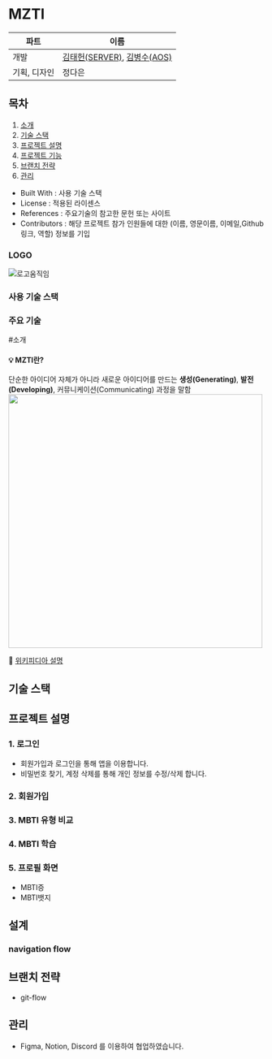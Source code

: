 # MZTI

|파트|이름|
|----|---|
|개발|[김태헌(SERVER)](https://github.com/Jake-huen), [김병수(AOS)](https://github.com/](https://github.com/kimbsu00))|
|기획, 디자인|정다은|

## 목차
1. [소개](#소개)
2. [기술 스택](#기술-스택)
3. [프로젝트 설명](#프로젝트-설명)
4. [프로젝트 기능](#설계)
5. [브랜치 전략](#브랜치-전략)
6. [관리](#관리)


- Built With : 사용 기술 스택
- License : 적용된 라이센스
- References : 주요기술의 참고한 문헌 또는 사이트
- Contributors : 해당 프로젝트 참가 인원들에 대한 (이름, 영문이름, 이메일,Github 링크, 역할) 정보를 기입

### LOGO
![로고움직임](https://github.com/TEAMMZC/MZTI/assets/57055730/f170e070-96ea-4ecb-8109-516b429c9546)

### 사용 기술 스택

### 주요 기술




#소개

#### 💡 MZTI란?
단순한 아이디어 자체가 아니라 새로운 아이디어를 만드는 **생성(Generating)**, **발전(Developing)**, 커뮤니케이션(Communicating) 과정을 말함
<img src="https://user-images.githubusercontent.com/51811995/158553638-ee0b2c15-6771-4016-be56-91d9e4aa063f.png" width=500>

  🔗 [위키피디아 설명](https://en.wikipedia.org/wiki/Ideation_(creative_process))
  
## 기술 스택


## 프로젝트 설명
### 1. 로그인
- 회원가입과 로그인을 통해 앱을 이용합니다.
- 비밀번호 찾기, 계정 삭제를 통해 개인 정보를 수정/삭제 합니다.

### 2. 회원가입

### 3. MBTI 유형 비교

### 4. MBTI 학습

### 5. 프로필 화면
- MBTI증
- MBTI뱃지

## 설계
### navigation flow

## 브랜치 전략
- git-flow


## 관리
- Figma, Notion, Discord 를 이용하여 협업하였습니다.



